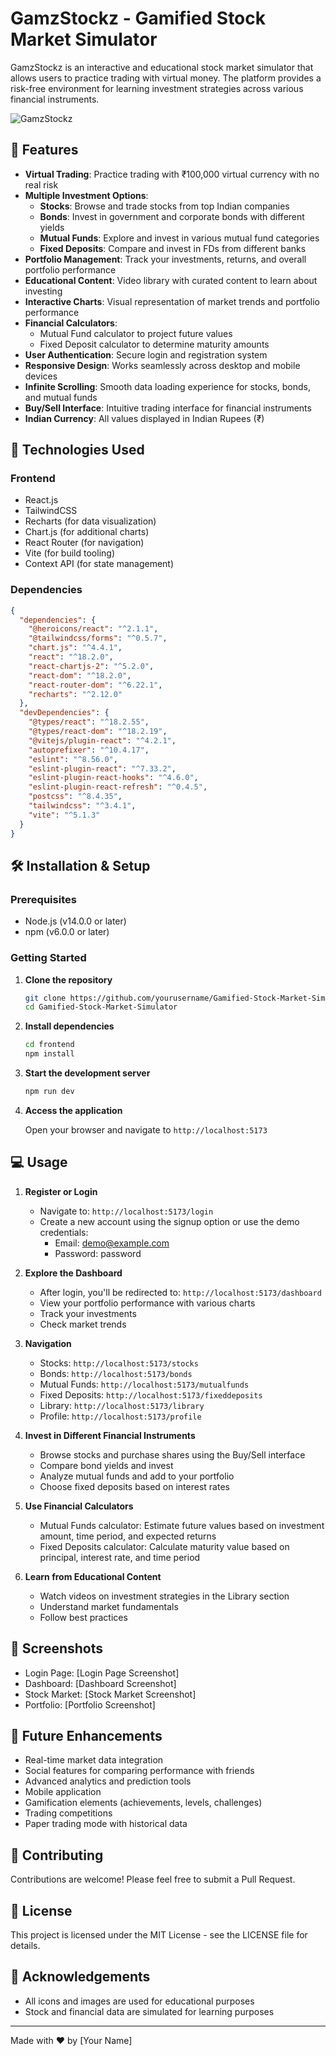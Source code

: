 # GamzStockz - Gamified Stock Market Simulator

GamzStockz is an interactive and educational stock market simulator that allows users to practice trading with virtual money. The platform provides a risk-free environment for learning investment strategies across various financial instruments.

![GamzStockz](https://i.imgur.com/placeholder.png)

## 🚀 Features

- **Virtual Trading**: Practice trading with ₹100,000 virtual currency with no real risk
- **Multiple Investment Options**:
  - **Stocks**: Browse and trade stocks from top Indian companies
  - **Bonds**: Invest in government and corporate bonds with different yields
  - **Mutual Funds**: Explore and invest in various mutual fund categories
  - **Fixed Deposits**: Compare and invest in FDs from different banks
- **Portfolio Management**: Track your investments, returns, and overall portfolio performance
- **Educational Content**: Video library with curated content to learn about investing
- **Interactive Charts**: Visual representation of market trends and portfolio performance
- **Financial Calculators**: 
  - Mutual Fund calculator to project future values
  - Fixed Deposit calculator to determine maturity amounts
- **User Authentication**: Secure login and registration system
- **Responsive Design**: Works seamlessly across desktop and mobile devices
- **Infinite Scrolling**: Smooth data loading experience for stocks, bonds, and mutual funds
- **Buy/Sell Interface**: Intuitive trading interface for financial instruments
- **Indian Currency**: All values displayed in Indian Rupees (₹)

## 🔧 Technologies Used

### Frontend
- React.js
- TailwindCSS
- Recharts (for data visualization)
- Chart.js (for additional charts)
- React Router (for navigation)
- Vite (for build tooling)
- Context API (for state management)

### Dependencies
```json
{
  "dependencies": {
    "@heroicons/react": "^2.1.1",
    "@tailwindcss/forms": "^0.5.7",
    "chart.js": "^4.4.1",
    "react": "^18.2.0",
    "react-chartjs-2": "^5.2.0",
    "react-dom": "^18.2.0",
    "react-router-dom": "^6.22.1",
    "recharts": "^2.12.0"
  },
  "devDependencies": {
    "@types/react": "^18.2.55",
    "@types/react-dom": "^18.2.19",
    "@vitejs/plugin-react": "^4.2.1",
    "autoprefixer": "^10.4.17",
    "eslint": "^8.56.0",
    "eslint-plugin-react": "^7.33.2",
    "eslint-plugin-react-hooks": "^4.6.0",
    "eslint-plugin-react-refresh": "^0.4.5",
    "postcss": "^8.4.35",
    "tailwindcss": "^3.4.1",
    "vite": "^5.1.3"
  }
}
```

## 🛠️ Installation & Setup

### Prerequisites
- Node.js (v14.0.0 or later)
- npm (v6.0.0 or later)

### Getting Started

1. **Clone the repository**
   ```bash
   git clone https://github.com/yourusername/Gamified-Stock-Market-Simulator.git
   cd Gamified-Stock-Market-Simulator
   ```

2. **Install dependencies**
   ```bash
   cd frontend
   npm install
   ```

3. **Start the development server**
   ```bash
   npm run dev
   ```

4. **Access the application**
   
   Open your browser and navigate to `http://localhost:5173`

## 💻 Usage

1. **Register or Login**
   - Navigate to: `http://localhost:5173/login`
   - Create a new account using the signup option or use the demo credentials:
     - Email: demo@example.com
     - Password: password

2. **Explore the Dashboard**
   - After login, you'll be redirected to: `http://localhost:5173/dashboard`
   - View your portfolio performance with various charts
   - Track your investments
   - Check market trends

3. **Navigation**
   - Stocks: `http://localhost:5173/stocks`
   - Bonds: `http://localhost:5173/bonds`
   - Mutual Funds: `http://localhost:5173/mutualfunds`
   - Fixed Deposits: `http://localhost:5173/fixeddeposits`
   - Library: `http://localhost:5173/library`
   - Profile: `http://localhost:5173/profile`

4. **Invest in Different Financial Instruments**
   - Browse stocks and purchase shares using the Buy/Sell interface
   - Compare bond yields and invest
   - Analyze mutual funds and add to your portfolio
   - Choose fixed deposits based on interest rates

5. **Use Financial Calculators**
   - Mutual Funds calculator: Estimate future values based on investment amount, time period, and expected returns
   - Fixed Deposits calculator: Calculate maturity value based on principal, interest rate, and time period

6. **Learn from Educational Content**
   - Watch videos on investment strategies in the Library section
   - Understand market fundamentals
   - Follow best practices

## 📱 Screenshots

- Login Page: [Login Page Screenshot]
- Dashboard: [Dashboard Screenshot]
- Stock Market: [Stock Market Screenshot]
- Portfolio: [Portfolio Screenshot]

## 🔄 Future Enhancements

- Real-time market data integration
- Social features for comparing performance with friends
- Advanced analytics and prediction tools
- Mobile application
- Gamification elements (achievements, levels, challenges)
- Trading competitions
- Paper trading mode with historical data

## 🤝 Contributing

Contributions are welcome! Please feel free to submit a Pull Request.

## 📄 License

This project is licensed under the MIT License - see the LICENSE file for details.

## 🙏 Acknowledgements

- All icons and images are used for educational purposes
- Stock and financial data are simulated for learning purposes

---

Made with ❤️ by [Your Name]
